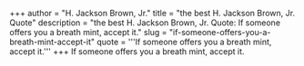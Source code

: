 +++
author = "H. Jackson Brown, Jr."
title = "the best H. Jackson Brown, Jr. Quote"
description = "the best H. Jackson Brown, Jr. Quote: If someone offers you a breath mint, accept it."
slug = "if-someone-offers-you-a-breath-mint-accept-it"
quote = '''If someone offers you a breath mint, accept it.'''
+++
If someone offers you a breath mint, accept it.
